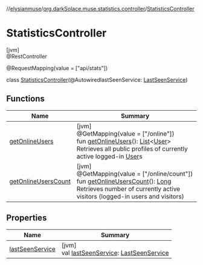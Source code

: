 //[elysianmuse](../../../index.md)/[org.darkSolace.muse.statistics.controller](../index.md)/[StatisticsController](index.md)

# StatisticsController

[jvm]\
@RestController

@RequestMapping(value = ["api/stats"])

class [StatisticsController](index.md)(@AutowiredlastSeenService: [LastSeenService](../../org.darkSolace.muse.statistics.service/-last-seen-service/index.md))

## Functions

| Name | Summary |
|---|---|
| [getOnlineUsers](get-online-users.md) | [jvm]<br>@GetMapping(value = ["/online"])<br>fun [getOnlineUsers](get-online-users.md)(): [List](https://kotlinlang.org/api/latest/jvm/stdlib/kotlin.collections/-list/index.html)&lt;[User](../../org.darkSolace.muse.user.model/-user/index.md)&gt;<br>Retrieves all public profiles of currently active logged-in [User](../../org.darkSolace.muse.user.model/-user/index.md)s |
| [getOnlineUsersCount](get-online-users-count.md) | [jvm]<br>@GetMapping(value = ["/online/count"])<br>fun [getOnlineUsersCount](get-online-users-count.md)(): [Long](https://kotlinlang.org/api/latest/jvm/stdlib/kotlin/-long/index.html)<br>Retrieves number of currently active visitors (logged-in users and visitors) |

## Properties

| Name | Summary |
|---|---|
| [lastSeenService](last-seen-service.md) | [jvm]<br>val [lastSeenService](last-seen-service.md): [LastSeenService](../../org.darkSolace.muse.statistics.service/-last-seen-service/index.md) |
